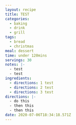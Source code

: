 ```yaml
---
layout: recipe
title: TEST
categories:
  - baking
  - drink
  - grill
tags:
  - bread
  - christmas
meal: dessert
time: under 120mins
servings: 30
notes: |-
  - test
  - test
ingredients:
  - directions: 1 test
  - directions: 2 test
  - directions: 3 test
directions: |-
  - do this
  - then this
  - then this
date: 2020-07-06T18:34:18.571Z
---
```

